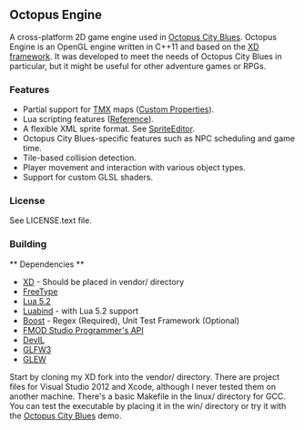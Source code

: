 Octopus Engine
-----------

A cross-platform 2D game engine used in [Octopus City Blues](http://octopuscityblues.com). Octopus Engine is an OpenGL engine written in C++11 and based on the [XD framework](https://github.com/firas-assaad/xd). It was developed to meet the needs of Octopus City Blues in particular, but it might be useful for other adventure games or RPGs.

### Features

  * Partial support for [TMX](https://github.com/bjorn/tiled/wiki/TMX-Map-Format) maps ([Custom Properties](https://docs.google.com/document/d/1Y_l-yU-Zg7KF5-RJbVpVyhJKy6W4WEt6V1TbZNigI7Y/edit?usp=sharing)).
  * Lua scripting features ([Reference](https://docs.google.com/document/d/1GTJ0rVu4J4hg0B49IqWwUqUE9--KCmZ0tMyc6UBsYsE/edit?usp=sharing)).
  * A flexible XML sprite format. See [SpriteEditor](https://bitbucket.org/firas_assaad/spriteeditor).
  * Octopus City Blues-specific features such as NPC scheduling and game time.
  * Tile-based collision detection.
  * Player movement and interaction with various object types.
  * Support for custom GLSL shaders.

### License

See LICENSE.text file.

### Building

** Dependencies **

  * [XD](https://github.com/firas-assaad/xd) - Should be placed in vendor/ directory
  * [FreeType](http://www.freetype.org/index.html)
  * [Lua 5.2](http://www.lua.org/)
  * [Luabind](https://bitbucket.org/uso/luabind) - with Lua 5.2 support
  * [Boost](http://www.boost.org/) - Regex (Required), Unit Test Framework (Optional)
  * [FMOD Studio Programmer's API](http://www.fmod.org/download/)
  * [DevIL](http://openil.sourceforge.net/)
  * [GLFW3](http://www.glfw.org/)
  * [GLEW](http://glew.sourceforge.net/)
  
Start by cloning my XD fork into the vendor/ directory. There are project files for Visual Studio 2012 and Xcode, although I never tested them on another machine. There's a basic Makefile in the linux/ directory for GCC. You can test the executable by placing it in the win/ directory or try it with the [Octopus City Blues](http://ghost-in-a-bottle.itch.io/octopus-city-blues) demo.
 
